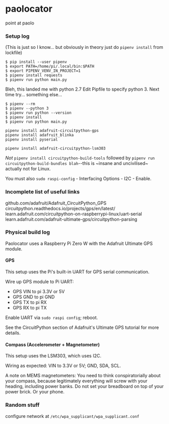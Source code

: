 # paolocator
point at paolo

### Setup log

(This is just so I know... but obviously in theory just do `pipenv install` from lockfile)

```
$ pip install --user pipenv
$ export PATH=/home/pi/.local/bin:$PATH
$ export PIPENV_VENV_IN_PROJECT=1
$ pipenv install requests
$ pipenv run python main.py
```

Bleh, this landed me with python 2.7
Edit Pipfile to specify python 3. Next time try... something else...
```
$ pipenv --rm
$ pipenv --python 3
$ pipenv run python --version
$ pipenv install
$ pipenv run python main.py
```

```
pipenv install adafruit-circuitpython-gps
pipenv install adafruit_blinka
pipenv install pyserial
```

```
pipenv install adafruit-circuitpython-lsm303
```
_Not_ `pipenv install circuitpython-build-tools` followed by `pipenv run circuitpython-build-bundles blah`--this is ~insane and uncivilised~ actually not for Linux.

You must also `sudo raspi-config` - Interfacing Options - I2C - Enable.

### Incomplete list of useful links

github.com/adafruit/Adafruit_CircuitPython_GPS
circuitpython.readthedocs.io/projects/gps/en/latest/
learn.adafruit.com/circuitpython-on-raspberrypi-linux/uart-serial
learn.adafruit.com/adafruit-ultimate-gps/circuitpython-parsing


### Physical build log

Paolocator uses a Raspberry Pi Zero W with the Adafruit Ultimate GPS module.

#### GPS

This setup uses the Pi's built-in UART for GPS serial communication.

Wire up GPS module to Pi UART:
- GPS VIN to pi 3.3V or 5V
- GPS GND to pi GND
- GPS TX to pi RX
- GPS RX to pi TX

Enable UART via `sudo raspi config`; reboot.

See the CircuitPython section of Adafruit's Ultimate GPS tutorial for more details.

#### Compass (Accelerometer + Magnetometer)

This setup uses the LSM303, which uses I2C.

Wiring as expected: VIN to 3.3V or 5V; GND, SDA, SCL.

A note on MEMS magnetometers: You need to think conspiratorially about your compass, because legitimately everything will screw with your heading, including power banks. Do not set your breadboard on top of your power brick. Or your phone.



### Random stuff

configure network at `/etc/wpa_supplicant/wpa_supplicant.conf`
